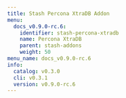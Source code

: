 ```yaml
---
title: Stash Percona XtraDB Addon
menu:
  docs_v0.9.0-rc.6:
    identifier: stash-percona-xtradb
    name: Percona XtraDB
    parent: stash-addons
    weight: 50
menu_name: docs_v0.9.0-rc.6
info:
  catalog: v0.3.0
  cli: v0.3.1
  version: v0.9.0-rc.6
---
```


